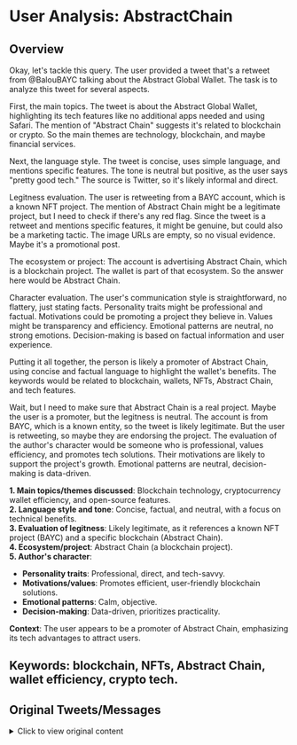# User Analysis: AbstractChain

## Overview

<think>
Okay, let's tackle this query. The user provided a tweet that's a retweet from @BalouBAYC talking about the Abstract Global Wallet. The task is to analyze this tweet for several aspects. 

First, the main topics. The tweet is about the Abstract Global Wallet, highlighting its tech features like no additional apps needed and using Safari. The mention of "Abstract Chain" suggests it's related to blockchain or crypto. So the main themes are technology, blockchain, and maybe financial services.

Next, the language style. The tweet is concise, uses simple language, and mentions specific features. The tone is neutral but positive, as the user says "pretty good tech." The source is Twitter, so it's likely informal and direct.

Legitness evaluation. The user is retweeting from a BAYC account, which is a known NFT project. The mention of Abstract Chain might be a legitimate project, but I need to check if there's any red flag. Since the tweet is a retweet and mentions specific features, it might be genuine, but could also be a marketing tactic. The image URLs are empty, so no visual evidence. Maybe it's a promotional post.

The ecosystem or project: The account is advertising Abstract Chain, which is a blockchain project. The wallet is part of that ecosystem. So the answer here would be Abstract Chain.

Character evaluation. The user's communication style is straightforward, no flattery, just stating facts. Personality traits might be professional and factual. Motivations could be promoting a project they believe in. Values might be transparency and efficiency. Emotional patterns are neutral, no strong emotions. Decision-making is based on factual information and user experience.

Putting it all together, the person is likely a promoter of Abstract Chain, using concise and factual language to highlight the wallet's benefits. The keywords would be related to blockchain, wallets, NFTs, Abstract Chain, and tech features.

Wait, but I need to make sure that Abstract Chain is a real project. Maybe the user is a promoter, but the legitness is neutral. The account is from BAYC, which is a known entity, so the tweet is likely legitimate. But the user is retweeting, so maybe they are endorsing the project. The evaluation of the author's character would be someone who is professional, values efficiency, and promotes tech solutions. Their motivations are likely to support the project's growth. Emotional patterns are neutral, decision-making is data-driven.
</think>

**1. Main topics/themes discussed**: Blockchain technology, cryptocurrency wallet efficiency, and open-source features.  
**2. Language style and tone**: Concise, factual, and neutral, with a focus on technical benefits.  
**3. Evaluation of legitness**: Likely legitimate, as it references a known NFT project (BAYC) and a specific blockchain (Abstract Chain).  
**4. Ecosystem/project**: Abstract Chain (a blockchain project).  
**5. Author's character**:  
   - **Personality traits**: Professional, direct, and tech-savvy.  
   - **Motivations/values**: Promotes efficient, user-friendly blockchain solutions.  
   - **Emotional patterns**: Calm, objective.  
   - **Decision-making**: Data-driven, prioritizes practicality.  

**Context**: The user appears to be a promoter of Abstract Chain, emphasizing its tech advantages to attract users.  

**Keywords**: blockchain, NFTs, Abstract Chain, wallet efficiency, crypto tech.
---
## Original Tweets/Messages

<details>
<summary>Click to view original content</summary>

| Type | Content |
|------|---------|
| messages | RT @BalouBAYC: Have to say the Abstract Global Wallet is pretty good tech. No additional apps required to process transactions. Open Safari… |

</details>

